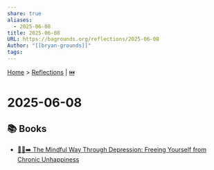 ```yaml
---
share: true
aliases:
  - 2025-06-08
title: 2025-06-08
URL: https://bagrounds.org/reflections/2025-06-08
Author: "[[bryan-grounds]]"
tags: 
---
```

[Home](../index.md) > [Reflections](./index.md) | [⏮️](./2025-06-07.md)  
# 2025-06-08  
## 📚 Books  
- [🧘😞➡️ The Mindful Way Through Depression: Freeing Yourself from Chronic Unhappiness](../books/the-mindful-way-through-depression-freeing-yourself-from-chronic-unhappiness.md)